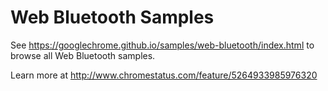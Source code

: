 Web Bluetooth Samples
=====================

See https://googlechrome.github.io/samples/web-bluetooth/index.html to browse all Web Bluetooth samples.

Learn more at http://www.chromestatus.com/feature/5264933985976320
